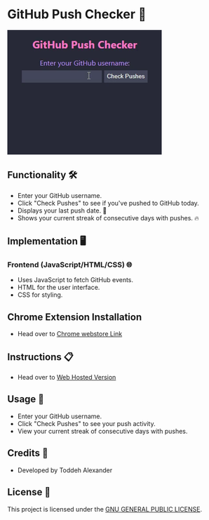 # GitHub Push Checker 🚀

![UseCase](/assets/UsePushCheck.gif)

## Functionality 🛠️

- Enter your GitHub username.
- Click "Check Pushes" to see if you've pushed to GitHub today.
- Displays your last push date. 📅
- Shows your current streak of consecutive days with pushes. 🔥

## Implementation 🖥️

### Frontend (JavaScript/HTML/CSS) 🌐

- Uses JavaScript to fetch GitHub events.
- HTML for the user interface.
- CSS for styling.

## Chrome Extension Installation

- Head over to [Chrome webstore Link](https://chromewebstore.google.com/detail/github-push-checker/ibaagdfbkoopoccnodlnkkiafedkhjkh?hl=en&authuser=0)

## Instructions 📋

- Head over to [Web Hosted Version](https://toddehalexander.github.io/PushChecker/)

## Usage 🚀

- Enter your GitHub username.
- Click "Check Pushes" to see your push activity.
- View your current streak of consecutive days with pushes.

## Credits 🙏

- Developed by Toddeh Alexander

## License 📝

This project is licensed under the [GNU GENERAL PUBLIC LICENSE](LICENSE).
